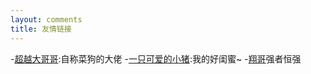 ```yaml
---
layout: comments
title: 友情链接
---
```


-[超越大哥哥](https://xccyue.github.io/):自称菜狗的大佬
-[一只可爱的小猪](https://starryclc.github.io/comments):我的好闺蜜~
-[翔哥](http://canva4.github.io/)强者恒强

